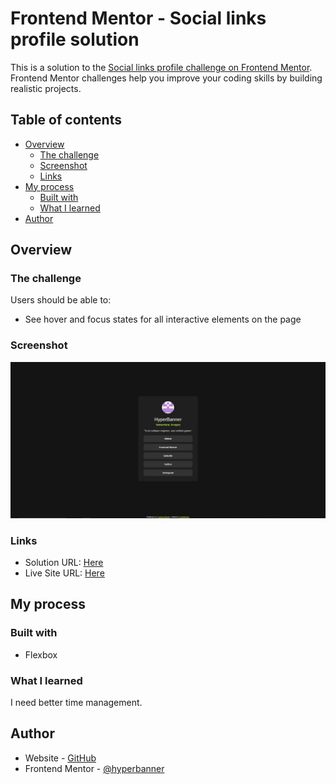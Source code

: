 # Frontend Mentor - Social links profile solution

This is a solution to the [Social links profile challenge on Frontend Mentor](https://www.frontendmentor.io/challenges/social-links-profile-UG32l9m6dQ). Frontend Mentor challenges help you improve your coding skills by building realistic projects.

## Table of contents

- [Overview](#overview)
  - [The challenge](#the-challenge)
  - [Screenshot](#screenshot)
  - [Links](#links)
- [My process](#my-process)
  - [Built with](#built-with)
  - [What I learned](#what-i-learned)
- [Author](#author)

## Overview

### The challenge

Users should be able to:

- See hover and focus states for all interactive elements on the page

### Screenshot

![Screenshot](./screenshot.jpg)

### Links

- Solution URL: [Here](https://www.frontendmentor.io/solutions/sociallinkspage-q-a7W0fdQH)
- Live Site URL: [Here](https://hyperbanner.github.io/social-links-profile/)

## My process

### Built with

- Flexbox

### What I learned

I need better time management.

## Author

- Website - [GitHub](https://github.com/HyperBanner)
- Frontend Mentor - [@hyperbanner](https://www.frontendmentor.io/profile/HyperBanner)
